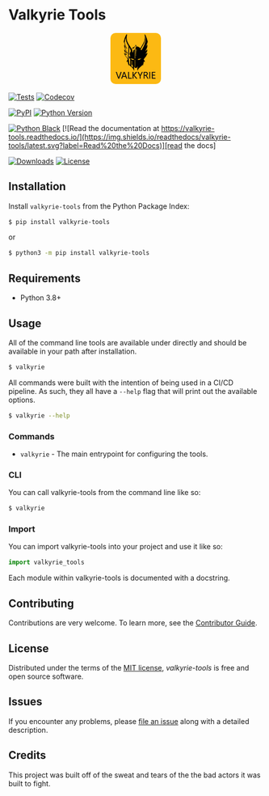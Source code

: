 # Valkyrie Tools

<p align="center">
    <img src="https://raw.githubusercontent.com/xransum/valkyrie-tools/main/docs/images/logo.png" width="20%" style="border-radius: 10%">
</p>

[![Tests](https://github.com/xransum/valkyrie-tools/workflows/Tests/badge.svg)][tests]
[![Codecov](https://codecov.io/gh/xransum/valkyrie-tools/branch/main/graph/badge.svg)][codecov]

[![PyPI](https://img.shields.io/pypi/v/valkyrie-tools.svg)][pypi_]
[![Python Version](https://img.shields.io/pypi/pyversions/valkyrie-tools)][python version]

[![Python Black](https://img.shields.io/badge/code%20style-black-000000.svg?label=Style)](https://github.com/xransum/valkyrie-tools)
[![Read the documentation at https://valkyrie-tools.readthedocs.io/](https://img.shields.io/readthedocs/valkyrie-tools/latest.svg?label=Read%20the%20Docs)][read the docs]

[![Downloads](https://pepy.tech/badge/valkyrie-tools)](https://pepy.tech/project/valkyrie-tools)
[![License](https://img.shields.io/pypi/l/valkyrie-tools)][license]

[pypi_]: https://pypi.org/project/valkyrie-tools/
[python version]: https://pypi.org/project/valkyrie-tools
[read the docs]: https://valkyrie-tools.readthedocs.io/
[tests]: https://github.com/xransum/valkyrie-tools/actions?workflow=Tests
[codecov]: https://app.codecov.io/gh/xransum/valkyrie-tools

## Installation

Install `valkyrie-tools` from the Python Package Index:

```bash
$ pip install valkyrie-tools
```

or

```bash
$ python3 -m pip install valkyrie-tools
```

## Requirements

- Python 3.8+

## Usage

All of the command line tools are available under directly and should be
available in your path after installation.

```bash
$ valkyrie
```

All commands were built with the intention of being used in a CI/CD pipeline.
As such, they all have a `--help` flag that will print out the available
options.

```bash
$ valkyrie --help
```

### Commands

- `valkyrie` - The main entrypoint for configuring the tools.

### CLI

You can call valkyrie-tools from the command line like so:

```bash
$ valkyrie
```

### Import

You can import valkyrie-tools into your project and use it like so:

```python
import valkyrie_tools
```

Each module within valkyrie-tools is documented with a docstring.

## Contributing

Contributions are very welcome.
To learn more, see the [Contributor Guide].

## License

Distributed under the terms of the [MIT license][license],
_valkyrie-tools_ is free and open source software.

## Issues

If you encounter any problems,
please [file an issue] along with a detailed description.

## Credits

This project was built off of the sweat and tears
of the the bad actors it was built to fight.

[@xransum]: https://github.com/xransum
[nox]: https://nox.thea.codes/
[poetry]: https://python-poetry.org/
[constraints file]: https://pip.pypa.io/en/stable/user_guide/#constraints-files
[file an issue]: https://github.com/xransum/valkyrie-tools/issues
[keyword-only parameter]: https://docs.python.org/3/glossary.html#keyword-only-parameter
[nox.sessions.session.install]: https://nox.thea.codes/en/stable/config.html#nox.sessions.Session.install
[nox.sessions.session.run]: https://nox.thea.codes/en/stable/config.html#nox.sessions.Session.run
[pip install]: https://pip.pypa.io/en/stable/reference/pip_install/
[pip]: https://pip.pypa.io/
[pipx]: https://pipxproject.github.io/pipx/

<!-- github-only -->

[license]: https://github.com/xransum/valkyrie-tools/blob/main/LICENSE
[contributor guide]: https://github.com/xransum/valkyrie-tools/blob/main/CONTRIBUTING.md
